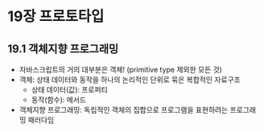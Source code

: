 # 19장 프로토타입

## 19.1 객체지향 프로그래밍

- 자바스크립트의 거의 대부분은 객체! (primitive type 제외한 모든 것)
- 객체: 상태 데이터와 동작을 하나의 논리적인 단위로 묶은 복합적인 자료구조
  - 상태 데이터(값): 프로퍼티
  - 동작(함수): 메서드
- 객체지향 프로그래밍: 독립적인 객체의 집합으로 프로그램을 표현하려는 프로그래밍 패러다임
